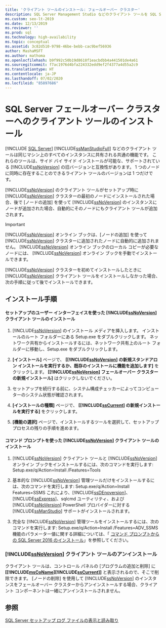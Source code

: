 ```yaml
---
title: 'クライアント ツールのインストール: フェールオーバー クラスター'
description: SQL Server Management Studio などのクライアント ツールを SQL Server フェールオーバー インスタンスにインストールする方法について説明します。
ms.custom: seo-lt-2019
ms.date: 12/13/2019
ms.reviewer: ''
ms.prod: sql
ms.technology: high-availability
ms.topic: conceptual
ms.assetid: 3c82d510-9798-46be-bebb-cac9bef56936
author: MashaMSFT
ms.author: mathoma
ms.openlocfilehash: b9f992c50b19d8618f1eacbdbb4a441501de4a61
ms.sourcegitcommit: f7ac1976d4bfa224332edd9ef2f4377a4d55a2c9
ms.translationtype: HT
ms.contentlocale: ja-JP
ms.lasthandoff: 07/02/2020
ms.locfileid: "85897686"
---
```

# <a name="install-client-tools-on-a-sql-server-failover-cluster"></a>SQL Server フェールオーバー クラスターへのクライアント ツールのインストール
[!INCLUDE [SQL Server](../../../includes/applies-to-version/sqlserver.md)]
  [!INCLUDE[ssManStudioFull](../../../includes/ssmanstudiofull-md.md)] などのクライアント ツールは同じマシン上のすべてのインスタンスに共有される共通の機能です。 これらのツールは、サイド バイ サイド インストールが可能な、サポートされている [!INCLUDE[ssNoVersion](../../../includes/ssnoversion-md.md)] の旧バージョンと互換性があります。 1 つのノードに同時に存在することのできるライアント ツールのバージョンは 1 つだけです。  
  
 [!INCLUDE[ssNoVersion](../../../includes/ssnoversion-md.md)] のクライアント ツールがセットアップ時に [!INCLUDE[ssNoVersion](../../../includes/ssnoversion-md.md)] クラスターの最初のノードにインストールされた場合、後で [ノードの追加] を使って [!INCLUDE[ssNoVersion](../../../includes/ssnoversion-md.md)] のインスタンスにノードが追加された場合、自動的にそのノードにもクライアント ツールが追加されます。  
  
> [!IMPORTANT]  
>  [!INCLUDE[ssNoVersion](../../../includes/ssnoversion-md.md)] オンライン ブックは、[ノードの追加] を使って [!INCLUDE[ssNoVersion](../../../includes/ssnoversion-md.md)] クラスターに追加されたノードに自動的に追加されません。 [!INCLUDE[ssNoVersion](../../../includes/ssnoversion-md.md)] オンライン ブックのローカル コピーが必要なノードには、 [!INCLUDE[ssNoVersion](../../../includes/ssnoversion-md.md)] オンライン ブックを手動でインストールできます。  
  
 [!INCLUDE[ssNoVersion](../../../includes/ssnoversion-md.md)] クラスターを初めてインストールしたときに [!INCLUDE[ssNoVersion](../../../includes/ssnoversion-md.md)] クライアント ツールをインストールしなかった場合、次の手順に従って後でインストールできます。  
  
## <a name="installation-procedures"></a>インストール手順  
  
#### <a name="installing-ssnoversion-client-tools-using-the-setup-user-interface"></a>セットアップのユーザー インターフェイスを使った [!INCLUDE[ssNoVersion](../../../includes/ssnoversion-md.md)] クライアント ツールのインストール  
  
1.  [!INCLUDE[ssNoVersion](../../../includes/ssnoversion-md.md)] のインストール メディアを挿入します。 インストールのルート フォルダーにある Setup.exe をダブルクリックします。 ネットワーク共有からインストールするには、ネットワーク共有上のルート フォルダーに移動し、Setup.exe をダブルクリックします。  
  
2.  **[インストール]** ページで、 **[[!INCLUDE[ssNoVersion](../../../includes/ssnoversion-md.md)] の新規スタンドアロン インストールを実行するか、既存のインストールに機能を追加します]** をクリックします。 **[[!INCLUDE[ssNoVersion](../../../includes/ssnoversion-md.md)] フェールオーバー クラスターの新規インストール]** はクリックしないでください。  
  
3.  セットアップを続行する前に、システム構成チェッカーによってコンピューターのシステム状態が確認されます。  
  
4.  **[インストールの種類]** ページで、 **[[!INCLUDE[ssCurrent](../../../includes/sscurrent-md.md)] の新規インストールを実行する]** をクリックします。  
  
5.  **[機能の選択]** ページで、インストールするツールを選択して、セットアップ プロセスの残りの手順を進めます。  
  
#### <a name="installing-ssnoversion-client-tools-at-the-command-prompt"></a>コマンド プロンプトを使った [!INCLUDE[ssNoVersion](../../../includes/ssnoversion-md.md)] クライアント ツールのインストール  
  
1.  [!INCLUDE[ssNoVersion](../../../includes/ssnoversion-md.md)] クライアント ツールと [!INCLUDE[ssNoVersion](../../../includes/ssnoversion-md.md)] オンライン ブックをインストールするには、次のコマンドを実行します: Setup.exe/q/Action=Install /Features=Tools  
  
2.  基本的な [!INCLUDE[ssNoVersion](../../../includes/ssnoversion-md.md)] 管理ツールだけをインストールするには、次のコマンドを実行します: Setup.exe/q/Action=Install Features=SSMS これにより、[!INCLUDE[ssDEnoversion](../../../includes/ssdenoversion-md.md)]、[!INCLUDE[ssExpress](../../../includes/ssexpress-md.md)]、sqlcmd ユーティリティ、および [!INCLUDE[ssNoVersion](../../../includes/ssnoversion-md.md)] PowerShell プロバイダーに対する [!INCLUDE[ssManStudio](../../../includes/ssmanstudio-md.md)] サポートがインストールされます。  
  
3.  完全な [!INCLUDE[ssNoVersion](../../../includes/ssnoversion-md.md)] 管理ツールをインストールするには、次のコマンドを実行します: Setup.exe/q/Action=Install /Features=ADV_SSMS 機能のパラメーター値に関する詳細については、「 [コマンド プロンプトからの SQL Server 2016 のインストール](../../../database-engine/install-windows/install-sql-server-2016-from-the-command-prompt.md)」を参照してください。  
  
### <a name="uninstalling-ssnoversion-client-tools"></a>[!INCLUDE[ssNoVersion](../../../includes/ssnoversion-md.md)] クライアント ツールのアンインストール  
 クライアント ツールは、コントロール パネルの [プログラムの追加と削除] に **[[!INCLUDE[msCoName](../../../includes/msconame-md.md)][!INCLUDE[ssCurrent](../../../includes/sscurrent-md.md)]]** と表示されるので、そこで削除できます。 [ノードの削除] を使用して [!INCLUDE[ssNoVersion](../../../includes/ssnoversion-md.md)] のインスタンスをフェールオーバー クラスターからアンインストールする場合、クライアント コンポーネントは一緒にアンインストールされません。  
  
## <a name="see-also"></a>参照  
 [SQL Server セットアップ ログ ファイルの表示と読み取り](../../../database-engine/install-windows/view-and-read-sql-server-setup-log-files.md)  
  
  
